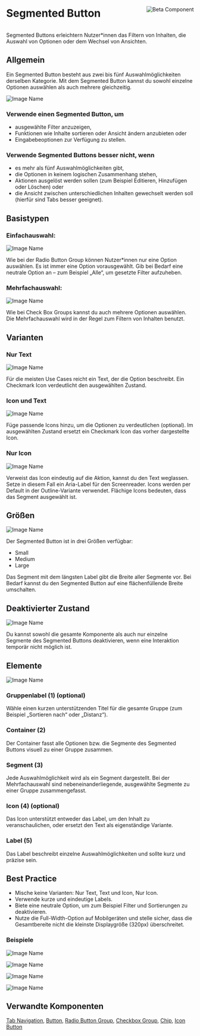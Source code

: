 <div style="display: inline-flex; align-items: center; justify-content: space-between; width: 100%;">
    <h1>Segmented Button</h1>
    <img src="assets/beta.png" alt="Beta Component" />
</div>

Segmented Buttons erleichtern Nutzer\*innen das Filtern von Inhalten, die Auswahl von Optionen oder dem Wechsel von Ansichten.

## Allgemein

Ein Segmented Button besteht aus zwei bis fünf Auswahlmöglichkeiten derselben Kategorie. Mit dem Segmented Button kannst du sowohl einzelne Optionen auswählen als auch mehrere gleichzeitig.

![Image Name](assets/3_components/segmented-button/SegmentedButton-Text_Only_1.png)

### Verwende einen Segmented Button, um

- ausgewählte Filter anzuzeigen,
- Funktionen wie Inhalte sortieren oder Ansicht ändern anzubieten oder
- Eingabebeoptionen zur Verfügung zu stellen.

### Verwende Segmented Buttons besser nicht, wenn

- es mehr als fünf Auswahlmöglichkeiten gibt,
- die Optionen in keinem logischen Zusammenhang stehen,
- Aktionen ausgelöst werden sollen (zum Beispiel Editieren, Hinzufügen oder Löschen) oder
- die Ansicht zwischen unterschiedlichen Inhalten gewechselt werden soll (hierfür sind Tabs besser geeignet).

## Basistypen

### Einfachauswahl:

![Image Name](assets/3_components/segmented-button/SegmentedButton-Single_Select.png)

Wie bei der Radio Button Group können Nutzer\*innen nur eine Option auswählen. Es ist immer eine Option vorausgewählt. Gib bei Bedarf eine neutrale Option an – zum Beispiel „Alle“, um gesetzte Filter aufzuheben.

### Mehrfachauswahl:

![Image Name](assets/3_components/segmented-button/SegmentedButton-Multiselect.png)

Wie bei Check Box Groups kannst du auch mehrere Optionen auswählen. Die Mehrfachauswahl wird in der Regel zum Filtern von Inhalten benutzt.

## Varianten

### Nur Text

![Image Name](assets/3_components/segmented-button/SegmentedButton-Text_Only_1.png)

Für die meisten Use Cases reicht ein Text, der die Option beschreibt. Ein Checkmark Icon verdeutlicht den ausgewählten Zustand.

### Icon und Text

![Image Name](assets/3_components/segmented-button/SegmentedButton-Text_Icon.png)

Füge passende Icons hinzu, um die Optionen zu verdeutlichen (optional). Im ausgewählten Zustand ersetzt ein Checkmark Icon das vorher dargestellte Icon.

### Nur Icon

![Image Name](assets/3_components/segmented-button/Icon_Only.png)

Verweist das Icon eindeutig auf die Aktion, kannst du den Text weglassen. Setze in diesem Fall ein Aria-Label für den Screenreader. Icons werden per Default in der Outline-Variante verwendet. Flächige Icons bedeuten, dass das Segment ausgewählt ist.

## Größen

![Image Name](assets/3_components/segmented-button/SegmentedButton-Sizes.png)

Der Segmented Button ist in drei Größen verfügbar:

- Small
- Medium
- Large

Das Segment mit dem längsten Label gibt die Breite aller Segmente vor. Bei Bedarf kannst du den Segmented Button auf eine flächenfüllende Breite umschalten.

## Deaktivierter Zustand

![Image Name](assets/3_components/segmented-button/SegmentedButton-Disabled.png)

Du kannst sowohl die gesamte Komponente als auch nur einzelne Segmente des Segmented Buttons deaktivieren, wenn eine Interaktion temporär nicht möglich ist.

## Elemente

![Image Name](assets/3_components/segmented-button/SegmentedButton-Elements-2.png)

### Gruppenlabel (1) (optional)

Wähle einen kurzen unterstützenden Titel für die gesamte Gruppe (zum Beispiel „Sortieren nach“ oder „Distanz“).

### Container (2)

Der Container fasst alle Optionen bzw. die Segmente des Segmented Buttons visuell zu einer Gruppe zusammen.

### Segment (3)

Jede Auswahlmöglichkeit wird als ein Segment dargestellt. Bei der Mehrfachauswahl sind nebeneinanderliegende, ausgewählte Segmente zu einer Gruppe zusammengefasst.

### Icon (4) (optional)

Das Icon unterstützt entweder das Label, um den Inhalt zu veranschaulichen, oder ersetzt den Text als eigenständige Variante.

### Label (5)

Das Label beschreibt einzelne Auswahlmöglichkeiten und sollte kurz und präzise sein.

## Best Practice

- Mische keine Varianten: Nur Text, Text und Icon, Nur Icon.
- Verwende kurze und eindeutige Labels.
- Biete eine neutrale Option, um zum Beispiel Filter und Sortierungen zu deaktivieren.
- Nutze die Full-Width-Option auf Mobilgeräten und stelle sicher, dass die Gesamtbereite nicht die kleinste Displaygröße (320px) überschreitet.

### Beispiele

![Image Name](assets/3_components/segmented-button/SegmentedButton-Filter-list-DE.png)

![Image Name](assets/3_components/segmented-button/SegmentedButton-SortBy-Price-DE.png)

![Image Name](assets/3_components/segmented-button/Map-DE.png)

![Image Name](assets/3_components/segmented-button/SegmentedButton-Tip-DE.png)

## Verwandte Komponenten

[Tab Navigation](?path=/usage/components-tab-navigation--text-icon),
[Button](?path=/usage/components-button--standard),
[Radio Button Group](?path=/usage/components-radio-button-group--standard),
[Checkbox Group](?path=/usage/components-checkbox-group--standard),
[Chip](?path=/usage/beta-components-chip--standard),
[Icon Button](?path=/usage/components-button--icon-only)
